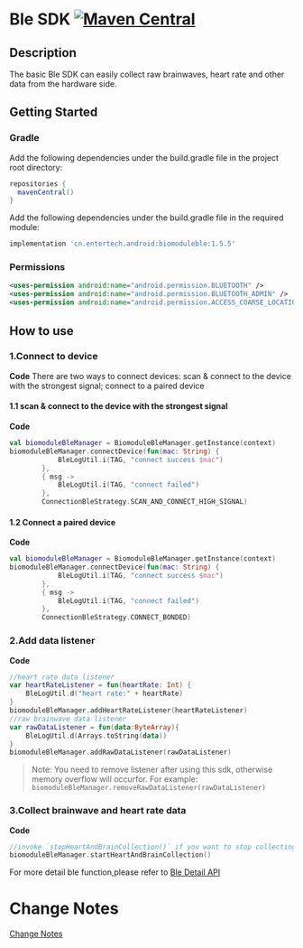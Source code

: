 # Ble SDK [![Maven Central](https://maven-badges.herokuapp.com/maven-central/cn.entertech.android/biomoduleble/badge.svg)](https://maven-badges.herokuapp.com/maven-central/cn.entertech.android/biomoduleble)

## Description

The basic Ble SDK can easily collect raw brainwaves, heart rate and other data from the hardware side.

## Getting Started

### Gradle
Add the following dependencies under the build.gradle file in the project root directory:
```groovy
repositories {
  mavenCentral()
}
```

Add the following dependencies under the build.gradle file in the required module:

```groovy
implementation 'cn.entertech.android:biomoduleble:1.5.5'
```

### Permissions

```xml
<uses-permission android:name="android.permission.BLUETOOTH" />
<uses-permission android:name="android.permission.BLUETOOTH_ADMIN" />
<uses-permission android:name="android.permission.ACCESS_COARSE_LOCATION"/>
```

## How to use

### 1.Connect to device

**Code**
There are two ways to connect devices: scan & connect to the device with the strongest signal; connect to a paired device

#### 1.1 scan & connect to the device with the strongest signal

**Code**

```kotlin
val biomoduleBleManager = BiomoduleBleManager.getInstance(context)
biomoduleBleManager.connectDevice(fun(mac: String) {
            BleLogUtil.i(TAG, "connect success $mac")
        }, 
        { msg ->
            BleLogUtil.i(TAG, "connect failed")
        }, 
        ConnectionBleStrategy.SCAN_AND_CONNECT_HIGH_SIGNAL)

```

#### 1.2 Connect a paired device

**Code**

```kotlin
val biomoduleBleManager = BiomoduleBleManager.getInstance(context)
biomoduleBleManager.connectDevice(fun(mac: String) {
            BleLogUtil.i(TAG, "connect success $mac")
        }, 
        { msg ->
            BleLogUtil.i(TAG, "connect failed")
        }, 
        ConnectionBleStrategy.CONNECT_BONDED)
```


### 2.Add data listener

**Code**

```kotlin
//heart rate data listener
var heartRateListener = fun(heartRate: Int) {
    BleLogUtil.d("heart rate:" + heartRate)
}
biomoduleBleManager.addHeartRateListener(heartRateListener)
//raw brainwave data listener
var rawDataListener = fun(data:ByteArray){
    BleLogUtil.d(Arrays.toString(data))
}
biomoduleBleManager.addRawDataListener(rawDataListener)
```

> Note: You need to remove listener after using this sdk, otherwise memory overflow will occurfor. For example: `biomoduleBleManager.removeRawDataListener(rawDataListener)`

### 3.Collect brainwave and heart rate data

**Code**

```kotlin
//invoke `stopHeartAndBrainCollection()` if you want to stop collecting
biomoduleBleManager.startHeartAndBrainCollection()
```

For more detail ble function,please refer to [Ble Detail API](../Ble_Detail_API.md)

# Change Notes

[Change Notes](https://github.com/Entertech/Enter-Biomodule-BLE-Android-SDK/wiki/biomoduleble--%E6%9B%B4%E6%96%B0%E6%97%A5%E5%BF%97)
